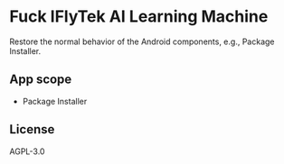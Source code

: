 # Fuck IFlyTek AI Learning Machine

Restore the normal behavior of the Android components, e.g., Package Installer.

## App scope

- Package Installer

## License

AGPL-3.0